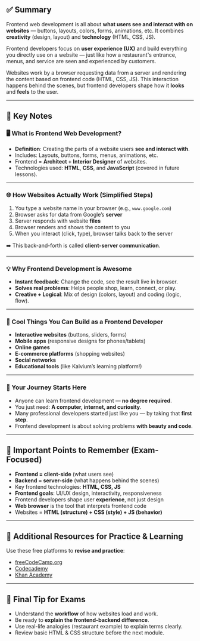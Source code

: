 ## ✅ Summary

Frontend web development is all about **what users see and interact with on websites** — buttons, layouts, colors, forms, animations, etc. It combines **creativity** (design, layout) and **technology** (HTML, CSS, JS).

Frontend developers focus on **user experience (UX)** and build everything you directly use on a website — just like how a restaurant's entrance, menus, and service are seen and experienced by customers.

Websites work by a browser requesting data from a server and rendering the content based on frontend code (HTML, CSS, JS). This interaction happens behind the scenes, but frontend developers shape how it **looks** and **feels** to the user.

---

## 🧠 Key Notes

### 🖥️ What is Frontend Web Development?

- **Definition**: Creating the parts of a website users **see and interact with**.
- Includes: Layouts, buttons, forms, menus, animations, etc.
- Frontend = **Architect + Interior Designer** of websites.
- Technologies used: **HTML**, **CSS**, and **JavaScript** (covered in future lessons).

---

### 🌐 How Websites Actually Work (Simplified Steps)

1. You type a website name in your browser (e.g., `www.google.com`)
2. Browser asks for data from Google’s **server**
3. Server responds with website **files**
4. Browser renders and shows the content to you
5. When you interact (click, type), browser talks back to the server

➡️ This back-and-forth is called **client-server communication**.

---

### 💡 Why Frontend Development is Awesome

- **Instant feedback**: Change the code, see the result live in browser.
- **Solves real problems**: Helps people shop, learn, connect, or play.
- **Creative + Logical**: Mix of design (colors, layout) and coding (logic, flow).

---

### 🧰 Cool Things You Can Build as a Frontend Developer

- **Interactive websites** (buttons, sliders, forms)
- **Mobile apps** (responsive designs for phones/tablets)
- **Online games**
- **E-commerce platforms** (shopping websites)
- **Social networks**
- **Educational tools** (like Kalvium’s learning platform!)

---

### 🚀 Your Journey Starts Here

- Anyone can learn frontend development — **no degree required**.
- You just need: **A computer, internet, and curiosity**.
- Many professional developers started just like you — by taking that **first step**.
- Frontend development is about solving problems **with beauty and code**.

---

## 📘 Important Points to Remember (Exam-Focused)

- **Frontend = client-side** (what users see)
- **Backend = server-side** (what happens behind the scenes)
- Key frontend technologies: **HTML, CSS, JS**
- **Frontend goals**: UI/UX design, interactivity, responsiveness
- Frontend developers shape user **experience**, not just design
- **Web browser** is the tool that interprets frontend code
- Websites = **HTML (structure) + CSS (style) + JS (behavior)**

---

## 🔗 Additional Resources for Practice & Learning

Use these free platforms to **revise and practice**:

- [freeCodeCamp.org](https://www.freecodecamp.org/)
- [Codecademy](https://www.codecademy.com/)
- [Khan Academy](https://www.khanacademy.org/computing/computer-programming)

---

## 📌 Final Tip for Exams

- Understand the **workflow** of how websites load and work.
- Be ready to **explain the frontend-backend difference**.
- Use real-life analogies (restaurant example) to explain terms clearly.
- Review basic HTML & CSS structure before the next module.